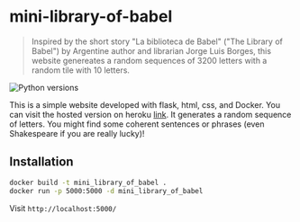 # mini-library-of-babel
> Inspired by the short story "La biblioteca de Babel" ("The Library of Babel") by  Argentine author and librarian Jorge Luis Borges, this website genereates a random sequences of 3200 letters with a random tile with 10 letters.

![Python versions](https://img.shields.io/pypi/pyversions/danger-python)

This is a simple website developed with flask, html, css, and Docker. You can visit the hosted version on heroku [link](https://mini-library-of-babel.herokuapp.com/). It generates a random sequence of letters. You might find some coherent sentences or phrases (even Shakespeare if you are really lucky)!



## Installation


```sh
docker build -t mini_library_of_babel .
docker run -p 5000:5000 -d mini_library_of_babel
```

Visit ```http://localhost:5000/ ```
